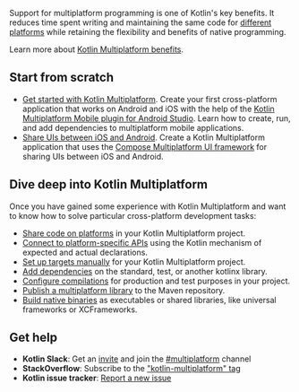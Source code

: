 [//]: # (title: Get started with Kotlin Multiplatform)
[//]: # (description: Learn how to create your first Kotlin cross-platform app or library benefiting from Kotlin Multiplatform.)

Support for multiplatform programming is one of Kotlin's key benefits. It reduces time spent writing and maintaining the 
same code for [different platforms](multiplatform-dsl-reference.md#targets) while retaining the flexibility and benefits of native programming.   

Learn more about [Kotlin Multiplatform benefits](multiplatform.md).

## Start from scratch

* [Get started with Kotlin Multiplatform](https://www.jetbrains.com/help/kotlin-multiplatform-dev/multiplatform-getting-started.html). Create your first cross-platform 
  application that works on Android and iOS with the help of the [Kotlin Multiplatform Mobile plugin for Android Studio](https://plugins.jetbrains.com/plugin/14936-kotlin-multiplatform-mobile).
  Learn how to create, run, and add dependencies to multiplatform mobile applications.
* [Share UIs between iOS and Android](https://www.jetbrains.com/help/kotlin-multiplatform-dev/compose-multiplatform-getting-started.html).
  Create a Kotlin Multiplatform application that uses the [Compose Multiplatform UI framework](https://www.jetbrains.com/lp/compose-multiplatform/)
  for sharing UIs between iOS and Android.

## Dive deep into Kotlin Multiplatform

Once you have gained some experience with Kotlin Multiplatform and want to know how to solve particular cross-platform development tasks:

* [Share code on platforms](multiplatform-share-on-platforms.md) in your Kotlin Multiplatform project.
* [Connect to platform-specific APIs](multiplatform-connect-to-apis.md) using the Kotlin mechanism of expected and actual declarations.
* [Set up targets manually](multiplatform-set-up-targets.md) for your Kotlin Multiplatform project.
* [Add dependencies](multiplatform-add-dependencies.md) on the standard, test, or another kotlinx library.
* [Configure compilations](multiplatform-configure-compilations.md) for production and test purposes in your project.
* [Publish a multiplatform library](multiplatform-publish-lib.md) to the Maven repository.
* [Build native binaries](multiplatform-build-native-binaries.md) as executables or shared libraries, like universal frameworks or XCFrameworks.

## Get help

* **Kotlin Slack**: Get an [invite](https://surveys.jetbrains.com/s3/kotlin-slack-sign-up) and join the [#multiplatform](https://kotlinlang.slack.com/archives/C3PQML5NU) channel
* **StackOverflow**: Subscribe to the ["kotlin-multiplatform" tag](https://stackoverflow.com/questions/tagged/kotlin-multiplatform)
* **Kotlin issue tracker**: [Report a new issue](https://youtrack.jetbrains.com/newIssue?project=KT)